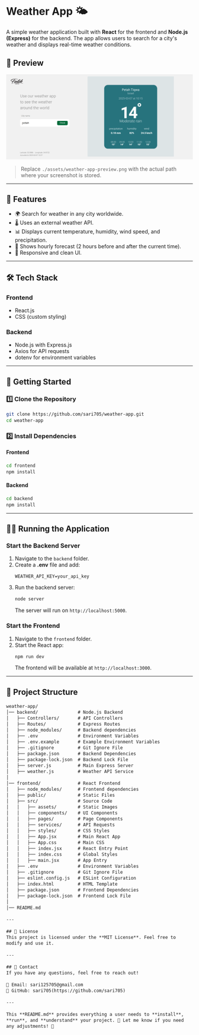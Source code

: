 # Weather App 🌤️

A simple weather application built with **React** for the frontend and **Node.js (Express)** for the backend. The app allows users to search for a city's weather and displays real-time weather conditions.

## 📸 Preview
![Website Preview](frontend/src/assets/images/screenshot.png)
> Replace `./assets/weather-app-preview.png` with the actual path where your screenshot is stored.

---

## 📌 Features
- 🌍 Search for weather in any city worldwide.
- 🌡 Uses an external weather API.
- 📊 Displays current temperature, humidity, wind speed, and precipitation.
- 🥒 Shows hourly forecast (2 hours before and after the current time).
- 🎨 Responsive and clean UI.

---

## 🛠️ Tech Stack
### **Frontend**
- React.js
- CSS (custom styling)

### **Backend**
- Node.js with Express.js
- Axios for API requests
- dotenv for environment variables

---

## 🚀 Getting Started

### **1️⃣ Clone the Repository**
```sh
git clone https://github.com/sari705/weather-app.git
cd weather-app
```

### **2️⃣ Install Dependencies**
#### **Frontend**
```sh
cd frontend
npm install
```

#### **Backend**
```sh
cd backend
npm install
```

---

## 🏃‍♂️ Running the Application

### **Start the Backend Server**
1. Navigate to the `backend` folder.
2. Create a **.env** file and add:
    ```env
    WEATHER_API_KEY=your_api_key
    ```
3. Run the backend server:
    ```sh
    node server
    ```
   The server will run on `http://localhost:5000`.

### **Start the Frontend**
1. Navigate to the `frontend` folder.
2. Start the React app:
    ```sh
    npm run dev
    ```
   The frontend will be available at `http://localhost:3000`.

---

## 🐂 Project Structure

```
weather-app/
│── backend/               # Node.js Backend
│   ├── Controllers/       # API Controllers
│   ├── Routes/            # Express Routes
│   ├── node_modules/      # Backend dependencies
│   ├── .env               # Environment Variables
│   ├── .env.example       # Example Environment Variables
│   ├── .gitignore         # Git Ignore File
│   ├── package.json       # Backend Dependencies
│   ├── package-lock.json  # Backend Lock File
│   ├── server.js          # Main Express Server
│   ├── weather.js         # Weather API Service
│
│── frontend/              # React Frontend
│   ├── node_modules/      # Frontend dependencies
│   ├── public/            # Static Files
│   ├── src/               # Source Code
│   │   ├── assets/        # Static Images
│   │   ├── components/    # UI Components
│   │   ├── pages/         # Page Components
│   │   ├── services/      # API Requests
│   │   ├── styles/        # CSS Styles
│   │   ├── App.jsx        # Main React App
│   │   ├── App.css        # Main CSS
│   │   ├── index.jsx      # React Entry Point
│   │   ├── index.css      # Global Styles
│   │   ├── main.jsx       # App Entry
│   ├── .env               # Environment Variables
│   ├── .gitignore         # Git Ignore File
│   ├── eslint.config.js   # ESLint Configuration
│   ├── index.html         # HTML Template
│   ├── package.json       # Frontend Dependencies
│   ├── package-lock.json  # Frontend Lock File
│
│── README.md 

---

## 📝 License
This project is licensed under the **MIT License**. Feel free to modify and use it.

---

## 📩 Contact
If you have any questions, feel free to reach out!

📧 Email: sari125705@gmail.com
🐙 GitHub: sari705(https://github.com/sari705)

---

This **README.md** provides everything a user needs to **install**, **run**, and **understand** your project. 🚀 Let me know if you need any adjustments! 🎯

